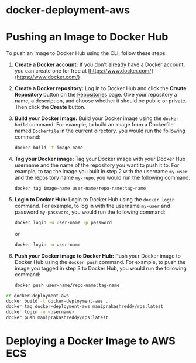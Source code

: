 # docker-deployment-aws

# Pushing an Image to Docker Hub

To push an image to Docker Hub using the CLI, follow these steps:

1. **Create a Docker account:** If you don't already have a Docker account, you can create one for free at [https://www.docker.com/](https://www.docker.com/)

2. **Create a Docker repository:** Log in to Docker Hub and click the **Create Repository** button on the [Repositories](https://hub.docker.com/repositories) page. Give your repository a name, a description, and choose whether it should be public or private. Then click the **Create** button.


3. **Build your Docker image:** Build your Docker image using the `docker build` command. For example, to build an image from a Dockerfile named `Dockerfile` in the current directory, you would run the following command:

    ```bash
    docker build -t image-name .
    ```

4. **Tag your Docker image:** Tag your Docker image with your Docker Hub username and the name of the repository you want to push it to. For example, to tag the image you built in step 2 with the username `my-user` and the repository name `my-repo`, you would run the following command:

    ```bash
    docker tag image-name user-name/repo-name:tag-name
    ```

5. **Login to Docker Hub:** Login to Docker Hub using the `docker login` command. For example, to log in with the username `my-user` and password `my-password`, you would run the following command:

    ```bash
    docker login -u user-name -p password
    ```
	or
	```bash
	docker login -u user-name
	```

6. **Push your Docker image to Docker Hub:** Push your Docker image to Docker Hub using the `docker push` command. For example, to push the image you tagged in step 3 to Docker Hub, you would run the following command:

    ```bash
    docker push user-name/repo-name:tag-name
    ```


```bash
cd docker-deployment-aws
docker build -t docker-deployment-aws .
docker tag docker-deployment-aws maniprakashreddy/rps:latest
docker login -u <username>
docker push maniprakashreddy/rps:latest
```

# Deploying a Docker Image to AWS ECS
